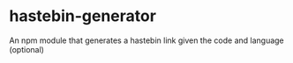 # hastebin-generator

An npm module that generates a hastebin link given the code and language (optional)
